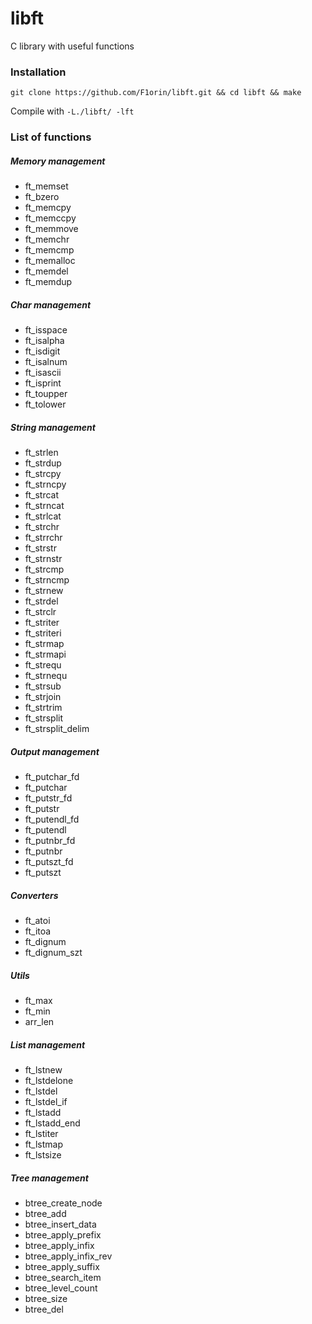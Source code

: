 # libft
C library with useful functions

### Installation
`git clone https://github.com/F1orin/libft.git && cd libft && make`

Compile with `-L./libft/ -lft`

### List of functions
##### Memory management
* ft_memset
* ft_bzero
* ft_memcpy
* ft_memccpy
* ft_memmove
* ft_memchr
* ft_memcmp
* ft_memalloc
* ft_memdel
* ft_memdup

##### Char management
* ft_isspace
* ft_isalpha
* ft_isdigit
* ft_isalnum
* ft_isascii
* ft_isprint
* ft_toupper
* ft_tolower

##### String management
* ft_strlen
* ft_strdup
* ft_strcpy
* ft_strncpy
* ft_strcat
* ft_strncat
* ft_strlcat
* ft_strchr
* ft_strrchr
* ft_strstr
* ft_strnstr
* ft_strcmp
* ft_strncmp
* ft_strnew
* ft_strdel
* ft_strclr
* ft_striter
* ft_striteri
* ft_strmap
* ft_strmapi
* ft_strequ
* ft_strnequ
* ft_strsub
* ft_strjoin
* ft_strtrim
* ft_strsplit
* ft_strsplit_delim

##### Output management
* ft_putchar_fd
* ft_putchar
* ft_putstr_fd
* ft_putstr
* ft_putendl_fd
* ft_putendl
* ft_putnbr_fd
* ft_putnbr
* ft_putszt_fd
* ft_putszt

##### Converters
* ft_atoi
* ft_itoa
* ft_dignum
* ft_dignum_szt

##### Utils
* ft_max
* ft_min
* arr_len

##### List management
* ft_lstnew
* ft_lstdelone
* ft_lstdel
* ft_lstdel_if
* ft_lstadd
* ft_lstadd_end
* ft_lstiter
* ft_lstmap
* ft_lstsize

##### Tree management
* btree_create_node
* btree_add
* btree_insert_data
* btree_apply_prefix
* btree_apply_infix
* btree_apply_infix_rev
* btree_apply_suffix
* btree_search_item
* btree_level_count
* btree_size
* btree_del
